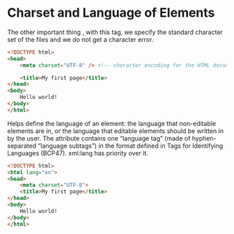 # Charset and Language of Elements

The other important thing <meta charset="UTF-8" />, with this tag, we specify the standard character set of the files and we do not get a character error.

```html
<!DOCTYPE html>
<head>
    <meta charset="UTF-8" /> <!-- character encoding for the HTML document -->

    <title>My first page</title>
</head>
<body>
    Hello world!
</body>
</html>
```
Helps define the language of an element: the language that non-editable elements are in, or the language that editable elements should be written in by the user. The attribute contains one “language tag” (made of hyphen-separated “language subtags”) in the format defined in Tags for Identifying Languages (BCP47). xml:lang has priority over it.
```html
<!DOCTYPE html>
<html lang="en">
<head>
    <meta charset="UTF-8">
    <title>My first page</title>
</head>
<body>
    Hello world!
</body>
</html>
```
